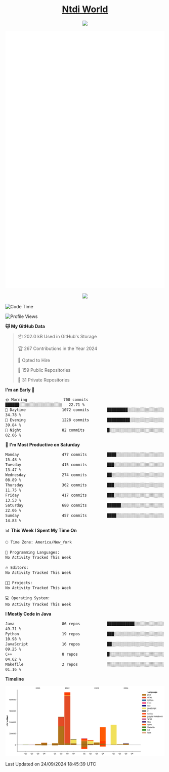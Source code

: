 <h1 align="center"><a href="https://www.ntdi.world">Ntdi World</a></h1>
<p align="center">
  <a href="https://github.com/n-tdi"><img src="https://readme-typing-svg.herokuapp.com?lines=FullStack+Developer;Web+Developer;Open-Source+Enthusiast;Java+Developer;Spigot-API%20Developer;&center=true&width=500&height=50"></a>
</p>

<div align="center">
  <img src="/github-metrics.svg"></img>
  
  <img src="https://komarev.com/ghpvc/?username=n-tdi&color=green"></img>
</div>

<!-- May use later.. idk -->
<!-- <a href="http://www.github.com/n-tdi"><img src="https://github-readme-stats.vercel.app/api?username=n-tdi&show_icons=true&hide=&count_private=true&title_color=0891b2&text_color=ffffff&icon_color=0891b2&bg_color=1c1917&hide_border=true&show_icons=true" alt="n-tdi's GitHub stats" /></a> -->

<!--START_SECTION:waka-->
![Code Time](http://img.shields.io/badge/Code%20Time-324%20hrs%2046%20mins-blue)

![Profile Views](http://img.shields.io/badge/Profile%20Views-0-blue)

**🐱 My GitHub Data** 

> 📦 202.0 kB Used in GitHub's Storage 
 > 
> 🏆 267 Contributions in the Year 2024
 > 
> 💼 Opted to Hire
 > 
> 📜 159 Public Repositories 
 > 
> 🔑 31 Private Repositories 
 > 
**I'm an Early 🐤** 

```text
🌞 Morning                700 commits         ██████░░░░░░░░░░░░░░░░░░░   22.71 % 
🌆 Daytime                1072 commits        █████████░░░░░░░░░░░░░░░░   34.78 % 
🌃 Evening                1228 commits        ██████████░░░░░░░░░░░░░░░   39.84 % 
🌙 Night                  82 commits          █░░░░░░░░░░░░░░░░░░░░░░░░   02.66 % 
```
📅 **I'm Most Productive on Saturday** 

```text
Monday                   477 commits         ████░░░░░░░░░░░░░░░░░░░░░   15.48 % 
Tuesday                  415 commits         ███░░░░░░░░░░░░░░░░░░░░░░   13.47 % 
Wednesday                274 commits         ██░░░░░░░░░░░░░░░░░░░░░░░   08.89 % 
Thursday                 362 commits         ███░░░░░░░░░░░░░░░░░░░░░░   11.75 % 
Friday                   417 commits         ███░░░░░░░░░░░░░░░░░░░░░░   13.53 % 
Saturday                 680 commits         ██████░░░░░░░░░░░░░░░░░░░   22.06 % 
Sunday                   457 commits         ████░░░░░░░░░░░░░░░░░░░░░   14.83 % 
```


📊 **This Week I Spent My Time On** 

```text
🕑︎ Time Zone: America/New_York

💬 Programming Languages: 
No Activity Tracked This Week

🔥 Editors: 
No Activity Tracked This Week

🐱‍💻 Projects: 
No Activity Tracked This Week

💻 Operating System: 
No Activity Tracked This Week
```

**I Mostly Code in Java** 

```text
Java                     86 repos            ████████████░░░░░░░░░░░░░   49.71 % 
Python                   19 repos            ███░░░░░░░░░░░░░░░░░░░░░░   10.98 % 
JavaScript               16 repos            ██░░░░░░░░░░░░░░░░░░░░░░░   09.25 % 
C++                      8 repos             █░░░░░░░░░░░░░░░░░░░░░░░░   04.62 % 
Makefile                 2 repos             ░░░░░░░░░░░░░░░░░░░░░░░░░   01.16 % 
```



**Timeline**

![Lines of Code chart](https://raw.githubusercontent.com/n-tdi/n-tdi/main/assets/bar_graph.png)


 Last Updated on 24/09/2024 18:45:39 UTC
<!--END_SECTION:waka-->
